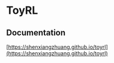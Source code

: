 # ToyRL

## Documentation

[https://shenxiangzhuang.github.io/toyrl](https://shenxiangzhuang.github.io/toyrl)
